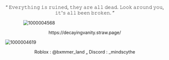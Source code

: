 <p align="center">
“ 𝙴𝚟𝚎𝚛𝚢𝚝𝚑𝚒𝚗𝚐 𝚒𝚜 𝚛𝚞𝚒𝚗𝚎𝚍, 𝚝𝚑𝚎𝚢 𝚊𝚛𝚎 𝚊𝚕𝚕 𝚍𝚎𝚊𝚍. 𝙻𝚘𝚘𝚔 𝚊𝚛𝚘𝚞𝚗𝚍 𝚢𝚘𝚞, 𝚒𝚝'𝚜 𝚊𝚕𝚕 𝚋𝚎𝚎𝚗 𝚋𝚛𝚘𝚔𝚎𝚗. ”
</p>

⠀
⠀
⠀
⠀
![1000004568](https://github.com/user-attachments/assets/fa026def-edde-438a-ba93-a4709ecc7edd)





<p align="center">
https://decayingvanity.straw.page/
</p>


![1000004619](https://github.com/user-attachments/assets/30b09b79-223f-49f9-b932-13222a29053d)
<p align="center">
Roblox : @bxmmer_land „ Discord : _mindscythe
</p>
